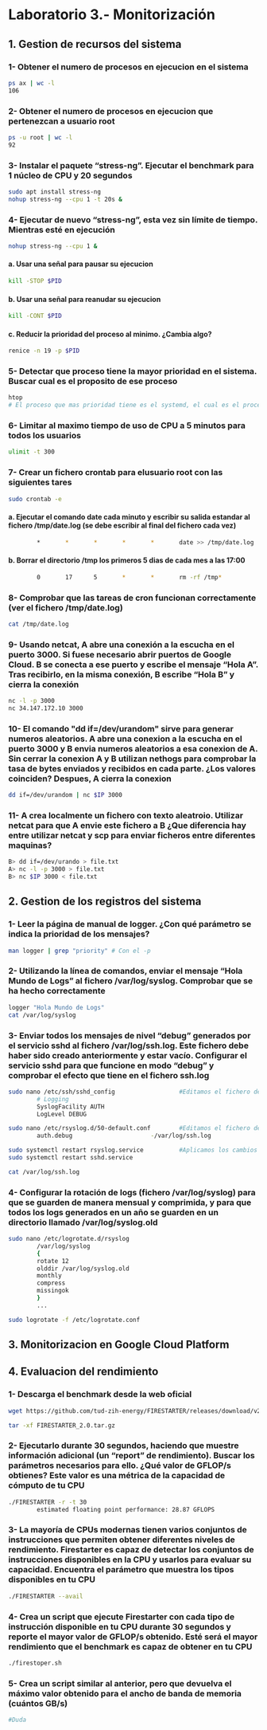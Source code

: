 # Laboratorio 3.- Monitorización

## 1. Gestion de recursos del sistema

### 1- Obtener el numero de procesos en ejecucion en el sistema

```bash
ps ax | wc -l
106
```

### 2- Obtener el numero de procesos en ejecucion que pertenezcan a usuario root

```bash
ps -u root | wc -l
92
```

### 3- Instalar el paquete “stress-ng”. Ejecutar el benchmark para 1 núcleo de CPU y 20 segundos

```bash
sudo apt install stress-ng
nohup stress-ng --cpu 1 -t 20s &
```

### 4- Ejecutar de nuevo “stress-ng”, esta vez sin límite de tiempo. Mientras esté en ejecución

```bash
nohup stress-ng --cpu 1 &
```

#### a. Usar una señal para pausar su ejecucion

```bash
kill -STOP $PID
```

#### b. Usar una señal para reanudar su ejecucion

```bash
kill -CONT $PID
```

#### c. Reducir la prioridad del proceso al minimo. ¿Cambia algo?

```bash
renice -n 19 -p $PID
```

### 5- Detectar que proceso tiene la mayor prioridad en el sistema. Buscar cual es el proposito de ese proceso

```bash
htop
# El proceso que mas prioridad tiene es el systemd, el cual es el proceso que se ocupa de que el resto de procesos del sistema funcionen correctamente
```

### 6- Limitar al maximo tiempo de uso de CPU a 5 minutos para todos los usuarios

```bash
ulimit -t 300
```

### 7- Crear un fichero crontab para elusuario root con las siguientes tares

```bash
sudo crontab -e
```

#### a. Ejecutar el comando date cada minuto y escribir su salida estandar al fichero /tmp/date.log (se debe escribir al final del fichero cada vez)

```bash
        *       *       *       *       *       date >> /tmp/date.log
```

#### b. Borrar el directorio /tmp los primeros 5 dias de cada mes a las 17:00

```bash
        0       17      5       *       *       rm -rf /tmp*
```

### 8- Comprobar que las tareas de cron funcionan correctamente (ver el fichero /tmp/date.log)

```bash
cat /tmp/date.log
```

### 9- Usando netcat, A abre una conexión a la escucha en el puerto 3000. Si fuese necesario abrir puertos de Google Cloud. B se conecta a ese puerto y escribe el mensaje “Hola A”. Tras recibirlo, en la misma conexión, B escribe “Hola B” y cierra la conexión

```bash
nc -l -p 3000
nc 34.147.172.10 3000
```

### 10- El comando "dd if=/dev/urandom" sirve para generar numeros aleatorios. A abre una conexion a la escucha en el puerto 3000 y B envia numeros aleatorios a esa conexion de A. Sin cerrar la conexion A y B utilizan nethogs para comprobar la tasa de bytes enviados y recibidos en cada parte. ¿Los valores coinciden? Despues, A cierra la conexion

```bash
dd if=/dev/urandom | nc $IP 3000
```

### 11- A crea localmente un fichero con texto aleatroio. Utilizar netcat para que A envie este fichero a B ¿Que diferencia hay entre utilizar netcat y scp para enviar ficheros entre diferentes maquinas?

```bash
B> dd if=/dev/urando > file.txt
A> nc -l -p 3000 > file.txt
B> nc $IP 3000 < file.txt
```

## 2. Gestion de los registros del sistema

### 1- Leer la página de manual de logger. ¿Con qué parámetro se indica la prioridad de los mensajes?

```bash
man logger | grep "priority" # Con el -p
```

### 2- Utilizando la línea de comandos, enviar el mensaje “Hola Mundo de Logs” al fichero /var/log/syslog. Comprobar que se ha hecho correctamente

```bash
logger "Hola Mundo de Logs"
cat /var/log/syslog
```

### 3- Enviar todos los mensajes de nivel “debug” generados por el servicio sshd al fichero /var/log/ssh.log. Este fichero debe haber sido creado anteriormente y estar vacío. Configurar el servicio sshd para que funcione en modo “debug” y comprobar el efecto que tiene en el fichero ssh.log

```bash
sudo nano /etc/ssh/sshd_config                  #Editamos el fichero de sshd para activar el debug
        # Logging
        SyslogFacility AUTH
        LogLevel DEBUG

sudo nano /etc/rsyslog.d/50-default.conf        #Editamos el fichero de logs
        auth.debug                      -/var/log/ssh.log

sudo systemctl restart rsyslog.service          #Aplicamos los cambios
sudo systemctl restart sshd.service

cat /var/log/ssh.log
```

### 4- Configurar la rotación de logs (fichero /var/log/syslog) para que se guarden de manera mensual y comprimida, y para que todos los logs generados en un año se guarden en un directorio llamado /var/log/syslog.old

```bash
sudo nano /etc/logrotate.d/rsyslog
        /var/log/syslog 
        {
        rotate 12
        olddir /var/log/syslog.old
        monthly
        compress
        missingok
        }
        ...

sudo logrotate -f /etc/logrotate.conf
```

## 3. Monitorizacion en Google Cloud Platform

## 4. Evaluacion del rendimiento

### 1- Descarga el benchmark desde la web oficial

```bash
wget https://github.com/tud-zih-energy/FIRESTARTER/releases/download/v2.0/FIRESTARTER_2.0.tar.gz

tar -xf FIRESTARTER_2.0.tar.gz
```

### 2- Ejecutarlo durante 30 segundos, haciendo que muestre información adicional (un “report” de rendimiento). Buscar los parámetros necesarios para ello. ¿Qué valor de GFLOP/s obtienes? Este valor es una métrica de la capacidad de cómputo de tu CPU

```bash
./FIRESTARTER -r -t 30
        estimated floating point performance: 28.87 GFLOPS
```

### 3- La mayoría de CPUs modernas tienen varios conjuntos de instrucciones que permiten obtener diferentes niveles de rendimiento. Firestarter es capaz de detectar los conjuntos de instrucciones disponibles en la CPU y usarlos para evaluar su capacidad. Encuentra el parámetro que muestra los tipos disponibles en tu CPU

```bash
./FIRESTARTER --avail
```

### 4- Crea un script que ejecute Firestarter con cada tipo de instrucción disponible en tu CPU durante 30 segundos y reporte el mayor valor de GFLOP/s obtenido. Esté será el mayor rendimiento que el benchmark es capaz de obtener en tu CPU

```bash
./firestoper.sh
```

### 5- Crea un script similar al anterior, pero que devuelva el máximo valor obtenido para el ancho de banda de memoria (cuántos GB/s)

```bash
#Duda
```
